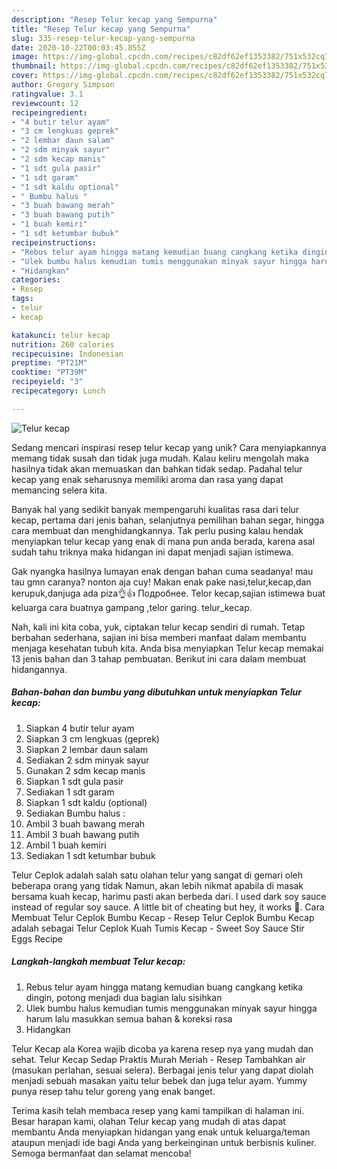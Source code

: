 ```yaml
---
description: "Resep Telur kecap yang Sempurna"
title: "Resep Telur kecap yang Sempurna"
slug: 335-resep-telur-kecap-yang-sempurna
date: 2020-10-22T00:03:45.855Z
image: https://img-global.cpcdn.com/recipes/c82df62ef1353382/751x532cq70/telur-kecap-foto-resep-utama.jpg
thumbnail: https://img-global.cpcdn.com/recipes/c82df62ef1353382/751x532cq70/telur-kecap-foto-resep-utama.jpg
cover: https://img-global.cpcdn.com/recipes/c82df62ef1353382/751x532cq70/telur-kecap-foto-resep-utama.jpg
author: Gregory Simpson
ratingvalue: 3.1
reviewcount: 12
recipeingredient:
- "4 butir telur ayam"
- "3 cm lengkuas geprek"
- "2 lembar daun salam"
- "2 sdm minyak sayur"
- "2 sdm kecap manis"
- "1 sdt gula pasir"
- "1 sdt garam"
- "1 sdt kaldu optional"
- " Bumbu halus "
- "3 buah bawang merah"
- "3 buah bawang putih"
- "1 buah kemiri"
- "1 sdt ketumbar bubuk"
recipeinstructions:
- "Rebus telur ayam hingga matang kemudian buang cangkang ketika dingin, potong menjadi dua bagian lalu sisihkan"
- "Ulek bumbu halus kemudian tumis menggunakan minyak sayur hingga harum lalu masukkan semua bahan &amp; koreksi rasa"
- "Hidangkan"
categories:
- Resep
tags:
- telur
- kecap

katakunci: telur kecap 
nutrition: 260 calories
recipecuisine: Indonesian
preptime: "PT21M"
cooktime: "PT39M"
recipeyield: "3"
recipecategory: Lunch

---
```



![Telur kecap](https://img-global.cpcdn.com/recipes/c82df62ef1353382/751x532cq70/telur-kecap-foto-resep-utama.jpg)

Sedang mencari inspirasi resep telur kecap yang unik? Cara menyiapkannya memang tidak susah dan tidak juga mudah. Kalau keliru mengolah maka hasilnya tidak akan memuaskan dan bahkan tidak sedap. Padahal telur kecap yang enak seharusnya memiliki aroma dan rasa yang dapat memancing selera kita.

Banyak hal yang sedikit banyak mempengaruhi kualitas rasa dari telur kecap, pertama dari jenis bahan, selanjutnya pemilihan bahan segar, hingga cara membuat dan menghidangkannya. Tak perlu pusing kalau hendak menyiapkan telur kecap yang enak di mana pun anda berada, karena asal sudah tahu triknya maka hidangan ini dapat menjadi sajian istimewa.

Gak nyangka hasilnya lumayan enak dengan bahan cuma seadanya! mau tau gmn caranya? nonton aja cuy! Makan enak pake nasi,telur,kecap,dan kerupuk,danjuga ada piza👌👍 Подробнее. Telor kecap,sajian istimewa buat keluarga cara buatnya gampang ,telor garing. telur_kecap.


Nah, kali ini kita coba, yuk, ciptakan telur kecap sendiri di rumah. Tetap berbahan sederhana, sajian ini bisa memberi manfaat dalam membantu menjaga kesehatan tubuh kita. Anda bisa menyiapkan Telur kecap memakai 13 jenis bahan dan 3 tahap pembuatan. Berikut ini cara dalam membuat hidangannya.

<!--inarticleads1-->

##### Bahan-bahan dan bumbu yang dibutuhkan untuk menyiapkan Telur kecap:

1. Siapkan 4 butir telur ayam
1. Siapkan 3 cm lengkuas (geprek)
1. Siapkan 2 lembar daun salam
1. Sediakan 2 sdm minyak sayur
1. Gunakan 2 sdm kecap manis
1. Siapkan 1 sdt gula pasir
1. Sediakan 1 sdt garam
1. Siapkan 1 sdt kaldu (optional)
1. Sediakan  Bumbu halus :
1. Ambil 3 buah bawang merah
1. Ambil 3 buah bawang putih
1. Ambil 1 buah kemiri
1. Sediakan 1 sdt ketumbar bubuk


Telur Ceplok adalah salah satu olahan telur yang sangat di gemari oleh beberapa orang yang tidak Namun, akan lebih nikmat apabila di masak bersama kuah kecap, harimu pasti akan berbeda dari. I used dark soy sauce instead of regular soy sauce. A little bit of cheating but hey, it works 🙂. Cara Membuat Telur Ceplok Bumbu Kecap - Resep Telur Ceplok Bumbu Kecap adalah sebagai Telur Ceplok Kuah Tumis Kecap - Sweet Soy Sauce Stir Eggs Recipe 

<!--inarticleads2-->

##### Langkah-langkah membuat Telur kecap:

1. Rebus telur ayam hingga matang kemudian buang cangkang ketika dingin, potong menjadi dua bagian lalu sisihkan
1. Ulek bumbu halus kemudian tumis menggunakan minyak sayur hingga harum lalu masukkan semua bahan &amp; koreksi rasa
1. Hidangkan


Telur Kecap ala Korea wajib dicoba ya karena resep nya yang mudah dan sehat. Telur Kecap Sedap Praktis Murah Meriah - Resep Tambahkan air (masukan perlahan, sesuai selera). Berbagai jenis telur yang dapat diolah menjadi sebuah masakan yaitu telur bebek dan juga telur ayam. Yummy punya resep tahu telur goreng yang enak banget. 

Terima kasih telah membaca resep yang kami tampilkan di halaman ini. Besar harapan kami, olahan Telur kecap yang mudah di atas dapat membantu Anda menyiapkan hidangan yang enak untuk keluarga/teman ataupun menjadi ide bagi Anda yang berkeinginan untuk berbisnis kuliner. Semoga bermanfaat dan selamat mencoba!
